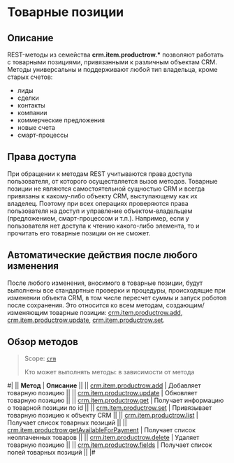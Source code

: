# Товарные позиции 

## Описание

REST-методы из семейства **crm.item.productrow.\*** позволяют работать с товарными позициями, привязанными к различным объектам CRM. Методы универсальны и поддерживают любой тип владельца, кроме старых счетов:

* лиды
* сделки
* контакты
* компании
* коммерческие предложения
* новые счета
* смарт-процессы

## Права доступа

При обращении к методам REST учитываются права доступа пользователя, от которого осуществляется вызов методов. Товарные позиции не являются самостоятельной сущностью CRM и всегда привязаны к какому-либо объекту CRM, выступающему как их владелец. Поэтому при всех операциях проверяются права пользователя на доступ и управление объектом-владельцем (предложением, смарт-процессом и т.п.). Например, если у пользователя нет доступа к чтению какого-либо элемента, то и прочитать его товарные позиции он не сможет.

## Автоматические действия после любого изменения

После любого изменения, вносимого в товарные позиции, будут выполнены все стандартные проверки и процедуры, происходящие при изменении объекта CRM, в том числе пересчет суммы и запуск роботов после сохранения. Это относится ко всем методам, создающим/изменяющим товарные позиции: [crm.item.productrow.add](./crm-item-productrow-add.md), [crm.item.productrow.update](./crm-item-productrow-update.md), [crm.item.productrow.set](./crm-item-productrow-set.md).

## Обзор методов

> Scope: [`crm`](../../../scopes/permissions.md)
>
> Кто может выполнять методы: в зависимости от метода

#|
|| **Метод** | **Описание** ||
|| [crm.item.productrow.add](./crm-item-productrow-add.md) | Добавляет товарную позицию ||
|| [crm.item.productrow.update](./crm-item-productrow-update.md) | Обновляет товарную позицию ||
|| [crm.item.productrow.get](./crm-item-productrow-get.md) | Получает информацию о товарной позиции по id ||
|| [crm.item.productrow.set](./crm-item-productrow-set.md) | Привязывает товарную позицию к объекту CRM ||
|| [crm.item.productrow.list](./crm-item-productrow-list.md) | Получает список товарных позиций ||
|| [crm.item.productrow.getAvailableForPayment](./crm-item-productrow-get-available-for-payment.md) | Получает список неоплаченных товаров ||
|| [crm.item.productrow.delete](./crm-item-productrow-update.md) | Удаляет товарную позицию ||
|| [crm.item.productrow.fields](./crm-item-productrow-fields.md) | Получает список полей товарных позиций ||
|#